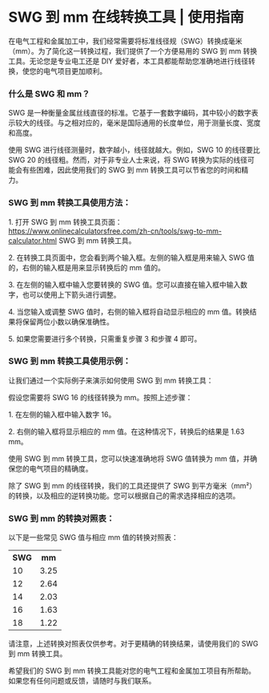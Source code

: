 SWG 到 mm 在线转换工具 | 使用指南
======================

在电气工程和金属加工中，我们经常需要将标准线径规（SWG）转换成毫米（mm）。为了简化这一转换过程，我们提供了一个方便易用的 SWG 到 mm 转换工具。无论您是专业电工还是 DIY 爱好者，本工具都能帮助您准确地进行线径转换，使您的电气项目更加顺利。

### 什么是 SWG 和 mm？

SWG 是一种衡量金属丝线直径的标准。它基于一套数字编码，其中较小的数字表示较大的线径。与之相对应的，毫米是国际通用的长度单位，用于测量长度、宽度和高度。

使用 SWG 进行线径测量时，数字越小，线径就越大。例如，SWG 10 的线径要比 SWG 20 的线径粗。然而，对于非专业人士来说，将 SWG 转换为实际的线径可能会有些困难，因此使用我们的 SWG 到 mm 转换工具可以节省您的时间和精力。

### SWG 到 mm 转换工具使用方法：

1\. 打开 SWG 到 mm 转换工具页面：https://www.onlinecalculatorsfree.com/zh-cn/tools/swg-to-mm-calculator.html SWG 到 mm 转换工具。

2\. 在转换工具页面中，您会看到两个输入框。左侧的输入框是用来输入 SWG 值的，右侧的输入框是用来显示转换后的 mm 值的。

3\. 在左侧的输入框中输入您要转换的 SWG 值。您可以直接在输入框中输入数字，也可以使用上下箭头进行调整。

4\. 当您输入或调整 SWG 值时，右侧的输入框将自动显示相应的 mm 值。转换结果将保留两位小数以确保准确性。

5\. 如果您需要进行多个转换，只需重复步骤 3 和步骤 4 即可。

### SWG 到 mm 转换工具使用示例：

让我们通过一个实际例子来演示如何使用 SWG 到 mm 转换工具：

假设您需要将 SWG 16 的线径转换为 mm。按照上述步骤：

1\. 在左侧的输入框中输入数字 16。

2\. 右侧的输入框将显示相应的 mm 值。在这种情况下，转换后的结果是 1.63 mm。

使用 SWG 到 mm 转换工具，您可以快速准确地将 SWG 值转换为 mm 值，并确保您的电气项目的精确度。

除了 SWG 到 mm 的线径转换，我们的工具还提供了 SWG 到平方毫米（mm²）的转换，以及相应的逆转换功能。您可以根据自己的需求选择相应的选项。

### SWG 到 mm 的转换对照表：

以下是一些常见 SWG 值与相应 mm 值的转换对照表：

<table><tr><th>SWG</th><th>mm</th></tr><tr><td>10</td><td>3.25</td></tr><tr><td>12</td><td>2.64</td></tr><tr><td>14</td><td>2.03</td></tr><tr><td>16</td><td>1.63</td></tr><tr><td>18</td><td>1.22</td></tr></table>

请注意，上述转换对照表仅供参考。对于更精确的转换结果，请使用我们的 SWG 到 mm 转换工具。

希望我们的 SWG 到 mm 转换工具能对您的电气工程和金属加工项目有所帮助。如果您有任何问题或反馈，请随时与我们联系。
